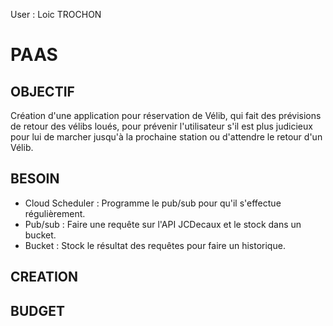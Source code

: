 User : Loic TROCHON
# PAAS

## OBJECTIF
Création d'une application pour réservation de Vélib, qui fait des prévisions de retour des vélibs loués, pour prévenir l'utilisateur s'il est plus judicieux pour lui de marcher jusqu'à la prochaine station ou d'attendre le retour d'un Vélib.

## BESOIN
- Cloud Scheduler :      Programme le pub/sub pour qu'il s'effectue régulièrement.
- Pub/sub :              Faire une requête sur l'API JCDecaux et le stock dans un bucket.
- Bucket :               Stock le résultat des requêtes pour faire un historique.
  
## CREATION

## BUDGET
